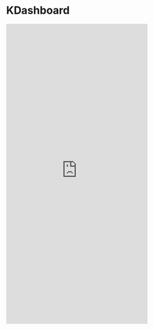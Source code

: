 # KDashboard

<iframe src="https://appetize.io/embed/4f5nhd8b8wwzrqtcyf0rvzk5xm?device=iphone6&scale=100&autoplay=true&orientation=portrait&deviceColor=black" width="378px" height="800px" frameborder="0" scrolling="no"></iframe>
